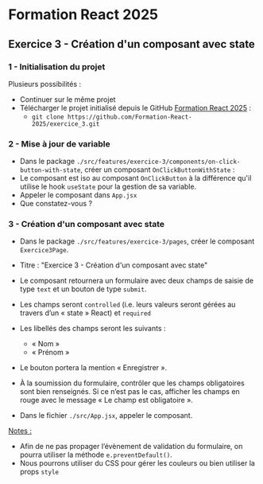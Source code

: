 # Formation React 2025

## Exercice 3 - Création d'un composant avec state

### 1 - Initialisation du projet
Plusieurs possibilités :
- Continuer sur le même projet
- Télécharger le projet initialisé depuis le GitHub [Formation React 2025](https://github.com/orgs/Formation-React-2025/repositories) :
    - ```git clone https://github.com/Formation-React-2025/exercice_3.git```

### 2 - Mise à jour de variable
- Dans le package ```./src/features/exercice-3/components/on-click-button-with-state```, créer un composant `OnClickButtonWithState` :
- Le composant est iso au composant `OnClickButton` à la différence qu'il utilise le hook `useState` pour la gestion de sa variable.
- Appeler le composant dans `App.jsx`
- Que constatez-vous ?

### 3 - Création d'un composant avec state
- Dans le package ```./src/features/exercice-3/pages```, créer le composant ```Exercice3Page```.
- Titre : "Exercice 3 - Création d'un composant avec state"
- Le composant retournera un formulaire avec deux champs de saisie de type ```text``` et un bouton de type ```submit```.
-  Les champs seront ```controlled``` (i.e. leurs valeurs seront gérées au travers d’un « state » React) et ```required```
-  Les libellés des champs seront les suivants :
    - « Nom »
    - « Prénom »
- Le bouton portera la mention « Enregistrer ».

- À la soumission du formulaire, contrôler que les champs obligatoires sont bien renseignés. Si ce n’est pas le cas, afficher les champs en rouge avec le message « Le champ est obligatoire ».

- Dans le fichier ```./src/App.jsx```, appeler le composant.

<u>Notes :</u>
- Afin de ne pas propager l’évènement de validation du formulaire, on pourra utiliser la méthode ```e.preventDefault()```.
- Nous pourrons utiliser du CSS pour gérer les couleurs ou bien utiliser la props `style`
